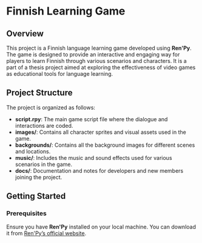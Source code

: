 # Finnish Learning Game

## Overview
This project is a Finnish language learning game developed using **Ren'Py**. The game is designed to provide an interactive and engaging way for players to learn Finnish through various scenarios and characters. It is a part of a thesis project aimed at exploring the effectiveness of video games as educational tools for language learning.

## Project Structure
The project is organized as follows:
- **script.rpy**: The main game script file where the dialogue and interactions are coded.
- **images/**: Contains all character sprites and visual assets used in the game.
- **backgrounds/**: Contains all the background images for different scenes and locations.
- **music/**: Includes the music and sound effects used for various scenarios in the game.
- **docs/**: Documentation and notes for developers and new members joining the project.

## Getting Started
### Prerequisites
Ensure you have **Ren'Py** installed on your local machine. You can download it from [Ren'Py’s official website](https://www.renpy.org/).


